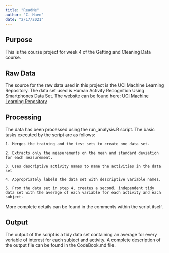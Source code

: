 ```yaml
---
title: "ReadMe"
author: "C. Haen"
date: "2/17/2021"
---
```


## Purpose

This is the course project for week 4 of the Getting and Cleaning Data course.

## Raw Data

The source for the raw data used in this project is the UCI Machine Learning
Repository. The data set used is Human Activity Recognition Using Smartphones
Data Set. The website can be found here: [UCI Machine Learning Repository](https://archive.ics.uci.edu/ml/datasets/Human+Activity+Recognition+Using+Smartphones)

## Processing

The data has been processed using the run_analysis.R script. The basic tasks
executed by the script are as follows:

    1. Merges the training and the test sets to create one data set.
    
    2. Extracts only the measurements on the mean and standard deviation for each measurement. 
    
    3. Uses descriptive activity names to name the activities in the data set
    
    4. Appropriately labels the data set with descriptive variable names. 
    
    5. From the data set in step 4, creates a second, independent tidy data set with the average of each variable for each activity and each subject.
    
More complete details can be found in the comments within the script itself.

## Output

The output of the script is a tidy data set containing an average for every
veriable of interest for each subject and activity. A complete description of
the output file can be found in the CodeBook.md file.
